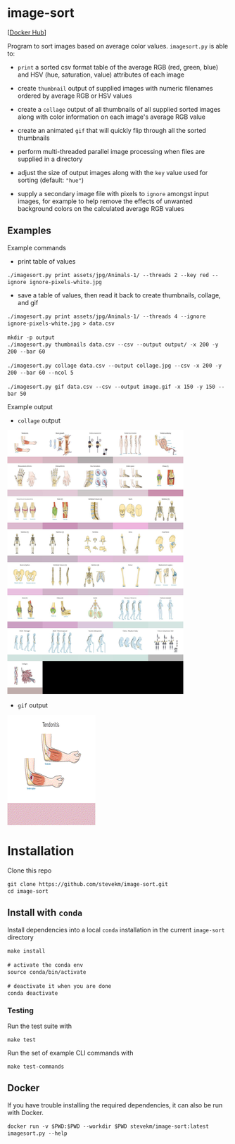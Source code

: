 # image-sort

[[Docker Hub](https://hub.docker.com/repository/docker/stevekm/image-sort)]

Program to sort images based on average color values. `imagesort.py` is able to:

- `print` a sorted csv format table of the average RGB (red, green, blue) and HSV (hue, saturation, value) attributes of each image

- create `thumbnail` output of supplied images with numeric filenames ordered by average RGB or HSV values

- create a `collage` output of all thumbnails of all supplied sorted images along with color information on each image's average RGB value

- create an animated `gif` that will quickly flip through all the sorted thumbnails

- perform multi-threaded parallel image processing when files are supplied in a directory

- adjust the size of output images along with the `key` value used for sorting (default: `"hue"`)

- supply a secondary image file with pixels to `ignore` amongst input images, for example to help remove the effects of unwanted background colors on the calculated average RGB values

## Examples

Example commands

- print table of values

```
./imagesort.py print assets/jpg/Animals-1/ --threads 2 --key red --ignore ignore-pixels-white.jpg
```

- save a table of values, then read it back to create thumbnails, collage, and gif

```
./imagesort.py print assets/jpg/Animals-1/ --threads 4 --ignore ignore-pixels-white.jpg > data.csv

mkdir -p output
./imagesort.py thumbnails data.csv --csv --output output/ -x 200 -y 200 --bar 60

./imagesort.py collage data.csv --output collage.jpg --csv -x 200 -y 200 --bar 60 --ncol 5

./imagesort.py gif data.csv --csv --output image.gif -x 150 -y 150 --bar 50
```

Example output

- `collage` output
 
<img src="/examples/collage.jpg" width="400" height="600" />

- `gif` output

![gif](/examples/image.gif)

# Installation

Clone this repo

```
git clone https://github.com/stevekm/image-sort.git
cd image-sort
```

## Install with `conda`

Install dependencies into a local `conda` installation in the current `image-sort` directory

```
make install

# activate the conda env
source conda/bin/activate

# deactivate it when you are done
conda deactivate
```

### Testing

Run the test suite with

```
make test
```

Run the set of example CLI commands with

```
make test-commands
```

## Docker

If you have trouble installing the required dependencies, it can also be run with Docker.

```
docker run -v $PWD:$PWD --workdir $PWD stevekm/image-sort:latest imagesort.py --help
```
